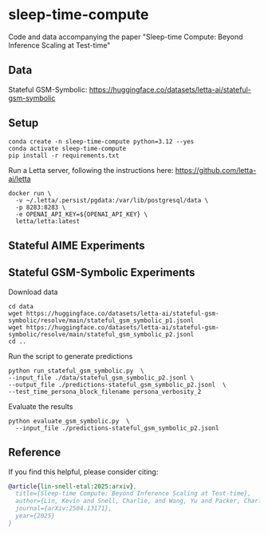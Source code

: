 # sleep-time-compute
Code and data accompanying the paper "Sleep-time Compute: Beyond Inference Scaling at Test-time" 

## Data

Stateful GSM-Symbolic: https://huggingface.co/datasets/letta-ai/stateful-gsm-symbolic

## Setup
```
conda create -n sleep-time-compute python=3.12 --yes
conda activate sleep-time-compute
pip install -r requirements.txt
```

Run a Letta server, following the instructions here: https://github.com/letta-ai/letta
```
docker run \
  -v ~/.letta/.persist/pgdata:/var/lib/postgresql/data \
  -p 8283:8283 \
  -e OPENAI_API_KEY=${OPENAI_API_KEY} \
  letta/letta:latest
```


## Stateful AIME Experiments  

## Stateful GSM-Symbolic Experiments
Download data
```
cd data
wget https://huggingface.co/datasets/letta-ai/stateful-gsm-symbolic/resolve/main/stateful_gsm_symbolic_p1.jsonl
wget https://huggingface.co/datasets/letta-ai/stateful-gsm-symbolic/resolve/main/stateful_gsm_symbolic_p2.jsonl
cd ..
```

Run the script to generate predictions
```
python run_stateful_gsm_symbolic.py  \
--input_file ./data/stateful_gsm_symbolic_p2.jsonl \
--output_file ./predictions-stateful_gsm_symbolic_p2.jsonl  \
--test_time_persona_block_filename persona_verbosity_2
```

Evaluate the results
```
python evaluate_gsm_symbolic.py  \
  --input_file ./predictions-stateful_gsm_symbolic_p2.jsonl
```

## Reference
If you find this helpful, please consider citing:
```bibtex
@article{lin-snell-etal:2025:arxiv},
  title={Sleep-time Compute: Beyond Inference Scaling at Test-time},
  author={Lin, Kevin and Snell, Charlie, and Wang, Yu and Packer, Charles and Wooders, Sarah and Stoica, Ion, and Gonzalez, Joseph E.},
  journal={arXiv:2504.13171},
  year={2025}
}
```

